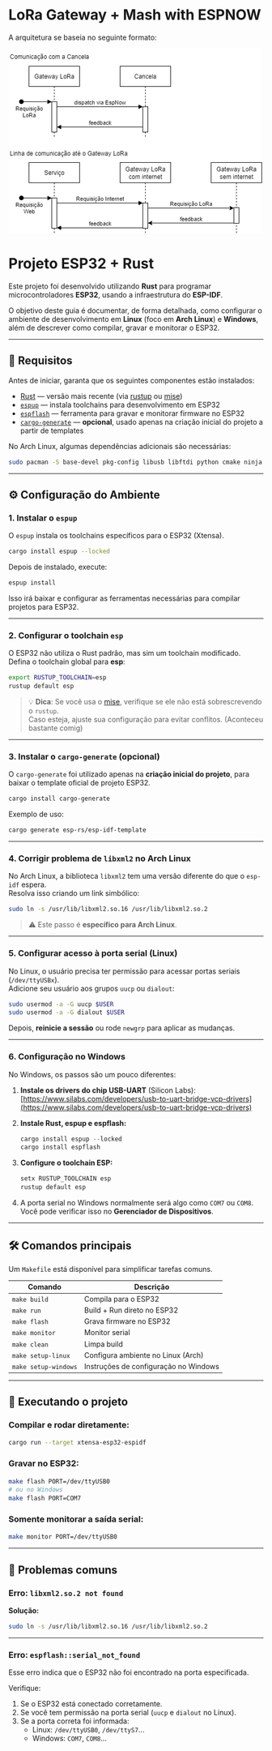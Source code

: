 # LoRa Gateway + Mash with ESPNOW

A arquitetura se baseia no seguinte formato:

![Arquitetura](./article/img/Arquitetura.png)

# Projeto ESP32 + Rust

Este projeto foi desenvolvido utilizando **Rust** para programar microcontroladores **ESP32**, usando a infraestrutura do **ESP-IDF**.

O objetivo deste guia é documentar, de forma detalhada, como configurar o ambiente de desenvolvimento em **Linux** (foco em **Arch Linux**) e **Windows**, além de descrever como compilar, gravar e monitorar o ESP32.

---

## 🚀 Requisitos

Antes de iniciar, garanta que os seguintes componentes estão instalados:

- [Rust](https://www.rust-lang.org/) — versão mais recente (via [rustup](https://rustup.rs/) ou [mise](https://mise.jdx.dev/))
- [`espup`](https://github.com/esp-rs/espup) — instala toolchains para desenvolvimento em ESP32
- [`espflash`](https://github.com/esp-rs/espflash) — ferramenta para gravar e monitorar firmware no ESP32
- [`cargo-generate`](https://github.com/cargo-generate/cargo-generate) — **opcional**, usado apenas na criação inicial do projeto a partir de templates

No Arch Linux, algumas dependências adicionais são necessárias:

```bash
sudo pacman -S base-devel pkg-config libusb libftdi python cmake ninja
```

---

## ⚙️ Configuração do Ambiente

### **1. Instalar o `espup`**

O `espup` instala os toolchains específicos para o ESP32 (Xtensa).

```bash
cargo install espup --locked
```

Depois de instalado, execute:

```bash
espup install
```

Isso irá baixar e configurar as ferramentas necessárias para compilar projetos para ESP32.

---

### **2. Configurar o toolchain `esp`**

O ESP32 não utiliza o Rust padrão, mas sim um toolchain modificado.  
Defina o toolchain global para **esp**:

```bash
export RUSTUP_TOOLCHAIN=esp
rustup default esp
```

> 💡 **Dica**: Se você usa o [mise](https://mise.jdx.dev/), verifique se ele não está sobrescrevendo o `rustup`.  
> Caso esteja, ajuste sua configuração para evitar conflitos. (Aconteceu bastante comig)

---

### **3. Instalar o `cargo-generate` (opcional)**

O `cargo-generate` foi utilizado apenas na **criação inicial do projeto**, para baixar o template oficial de projeto ESP32.

```bash
cargo install cargo-generate
```

Exemplo de uso:

```bash
cargo generate esp-rs/esp-idf-template
```

---

### **4. Corrigir problema de `libxml2` no Arch Linux**

No Arch Linux, a biblioteca `libxml2` tem uma versão diferente do que o `esp-idf` espera.  
Resolva isso criando um link simbólico:

```bash
sudo ln -s /usr/lib/libxml2.so.16 /usr/lib/libxml2.so.2
```

> ⚠️ Este passo é **específico para Arch Linux**.

---

### **5. Configurar acesso à porta serial (Linux)**

No Linux, o usuário precisa ter permissão para acessar portas seriais (`/dev/ttyUSBx`).  
Adicione seu usuário aos grupos `uucp` ou `dialout`:

```bash
sudo usermod -a -G uucp $USER
sudo usermod -a -G dialout $USER
```

Depois, **reinicie a sessão** ou rode `newgrp` para aplicar as mudanças.

---

### **6. Configuração no Windows**

No Windows, os passos são um pouco diferentes:

1. **Instale os drivers do chip USB-UART** (Silicon Labs):  
   [https://www.silabs.com/developers/usb-to-uart-bridge-vcp-drivers](https://www.silabs.com/developers/usb-to-uart-bridge-vcp-drivers)

2. **Instale Rust, espup e espflash:**

   ```powershell
   cargo install espup --locked
   cargo install espflash
   ```

3. **Configure o toolchain ESP:**

   ```powershell
   setx RUSTUP_TOOLCHAIN esp
   rustup default esp
   ```

4. A porta serial no Windows normalmente será algo como `COM7` ou `COM8`.  
   Você pode verificar isso no **Gerenciador de Dispositivos**.

---

## 🛠️ Comandos principais

Um `Makefile` está disponível para simplificar tarefas comuns.

| Comando              | Descrição                             |
| -------------------- | ------------------------------------- |
| `make build`         | Compila para o ESP32                  |
| `make run`           | Build + Run direto no ESP32           |
| `make flash`         | Grava firmware no ESP32               |
| `make monitor`       | Monitor serial                        |
| `make clean`         | Limpa build                           |
| `make setup-linux`   | Configura ambiente no Linux (Arch)    |
| `make setup-windows` | Instruções de configuração no Windows |

---

## 🔧 Executando o projeto

### Compilar e rodar diretamente:

```bash
cargo run --target xtensa-esp32-espidf
```

### Gravar no ESP32:

```bash
make flash PORT=/dev/ttyUSB0
# ou no Windows
make flash PORT=COM7
```

### Somente monitorar a saída serial:

```bash
make monitor PORT=/dev/ttyUSB0
```

---

## 🐛 Problemas comuns

### Erro: `libxml2.so.2 not found`

**Solução:**

```bash
sudo ln -s /usr/lib/libxml2.so.16 /usr/lib/libxml2.so.2
```

---

### Erro: `espflash::serial_not_found`

Esse erro indica que o ESP32 não foi encontrado na porta especificada.

Verifique:

1. Se o ESP32 está conectado corretamente.
2. Se você tem permissão na porta serial (`uucp` e `dialout` no Linux).
3. Se a porta correta foi informada:
   - Linux: `/dev/ttyUSB0`, `/dev/ttyS7`...
   - Windows: `COM7`, `COM8`...

## 